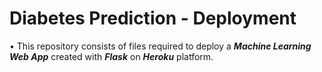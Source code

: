 # Diabetes Prediction - Deployment

• This repository consists of files required to deploy a ___Machine Learning Web App___ created with ___Flask___ on ___Heroku___ platform.
